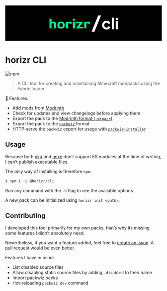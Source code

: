 ![horizr](./banner.png)

# horizr CLI
![npm](https://img.shields.io/npm/v/@horizr/cli?color=white&label=latest%20version&logoColor=red&style=flat-square)

> A CLI tool for creating and maintaining Minecraft modpacks using the Fabric loader.

🎉 Features:
- Add mods from [Modrinth](https://modrinth.com/)
- Check for updates and view changelogs before applying them
- Export the pack to the [Modrinth format (`.mrpack`)](https://docs.modrinth.com/docs/modpacks/format_definition/)
- Export the pack to the [`packwiz`](https://packwiz.infra.link/) format
- HTTP-serve the `packwiz` export for usage with [`packwiz-installer`](https://packwiz.infra.link/tutorials/installing/packwiz-installer/)

## Usage

Because both [pkg](https://github.com/vercel/pkg) and [nexe](https://github.com/nexe/nexe) don’t support ES modules at the time of writing,
I can’t publish executable files.

The only way of installing is therefore `npm`.

```sh
$ npm i -g @horizr/cli
```

Run any command with the `-h` flag to see the available options.

A new pack can be initialized using `horizr init <path>`.

## Contributing
I developed this tool primarily for my own packs, that’s why its missing some features I didn’t absolutely need.

Nevertheless, if you want a feature added, feel free to [create an issue](https://github.com/horizr/cli/issues/new).
A pull request would be even better.

Features I have in mind:
- List disabled source files
- Allow disabling static source files by adding `.disabled` to their name
- Import packwiz packs
- Hot-reloading `packwiz dev` command
